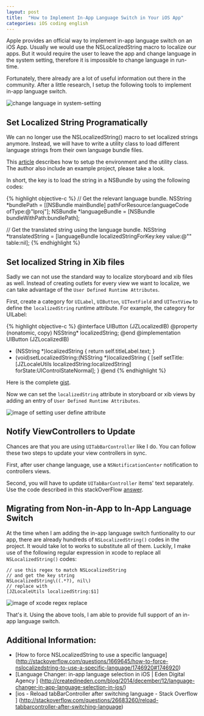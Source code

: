 ```yaml
---
layout: post
title:  "How to Implement In-App Language Switch in Your iOS App"
categories: iOS coding english
---
```


Apple provides an official way to implement in-app language switch on an
iOS App. Usually we would use the NSLocalizedString macro to localize our
apps. But it would require the user to leave the app and change language in the system setting, therefore it is impossible to change language in run-time.

Fortunately, there already are a lot of useful information out there in the community. After a little research, I setup the following tools to implement in-app language switch.

![change language in system-setting]({{site.url}}/images/ios-change-language.png)

## Set Localized String Programatically

We can no longer use the NSLocalizedString() macro to set localized strings anymore.
Instead, we will have to write a utility class to load different language
strings from their own language bundle files. 

This
[article](http://createdineden.com/blog/2014/december/12/language-changer-in-app-language-selection-in-ios/) describes how to setup the environment and the utility class. The author also include an example project, please take a look. 

In short, the key is to load the string in a NSBundle by using the following
codes:

{% highlight objective-c %}
// Get the relevant language bundle.
NSString *bundlePath = [[NSBundle mainBundle]
pathForResource:languageCode ofType:@"lproj"];
NSBundle *languageBundle = [NSBundle bundleWithPath:bundlePath];
            
// Get the translated string using the language bundle.
NSString *translatedString = [languageBundle
localizedStringForKey:key value:@"" table:nil];
{% endhighlight %}

## Set localized String in Xib files

Sadly we can not use the standard way to localize storyboard and xib files as
well. Instead of creating outlets for every view we want to localize, we can
take advantage of the `User Defined Runtime Attributes`.

First, create a category for `UILabel`, `UIButton`, `UITextField` and 
`UITextView` to define the `localizedString` runtime attribute. For example,
the category for UILabel:

{% highlight objective-c %}
@interface UIButton (JZLocalizedIB)
@property (nonatomic, copy) NSString* localizedString;
@end
@implementation UIButton (JZLocalizedIB)
- (NSString *)localizedString {
      return self.titleLabel.text;
}
- (void)setLocalizedString:(NSString *)localizedString {
      [self setTitle:[JZLocaleUtils localizedString:localizedString]
      forState:UIControlStateNormal];
}
@end
{% endhighlight %}

Here is the complete
[gist](https://gist.github.com/haojianzong/35619027a1e60754cf99).

Now we can set the `localizedString` attribute in storyboard or xib views by
adding an entry of `User Defined Runtime Attributes`.

![image of setting user define attribute]({{site.url}}/images/set-user-define-runtime-attributes.png)

## Notify ViewControllers to Update

Chances are that you are using `UITabBarController` like I do. You can follow
these two steps to update your view controllers in sync.

First, after user change language, use a `NSNotificationCenter` notification to  controllers views.

Second, you will have to update `UITabBarController` items' text separately. Use the code described in this
stackOverFlow
[answer](http://stackoverflow.com/questions/26683260/reload-tabbarcontroller-after-switching-language).

## Migrating from Non-in-App to In-App Language Switch

At the time when I am adding the in-app language switch funtionality to our app,
there are already hundreds of `NSLocalizedString()` codes in the project. It
would take lot to works to substitute all of them. Luckily, I make use
of the following regular expression in xcode to replace all
`NSLocalizedString()` codes:

```
// use this regex to match NSLocalizedString
// and get the key string
NSLocalizedString\((.*?), nil\)
// replace with
[JZLocaleUtils localizedString:$1]
```

![image of xcode regex replace]({{site.url}}/images/xcode-regex-replace.png)

That's it. Using the above tools, I am able to provide full support of an in-app
language switch.

## Additional Information:
- [How to force NSLocalizedString to use a specific language] (http://stackoverflow.com/questions/1669645/how-to-force-nslocalizedstring-to-use-a-specific-language/1746920#1746920)
- [Language Changer: in-app language selection in iOS | Eden Digital Agency ] (http://createdineden.com/blog/2014/december/12/language-changer-in-app-language-selection-in-ios/)
- [ios - Reload tabBarController after switching language - Stack Overflow ] (http://stackoverflow.com/questions/26683260/reload-tabbarcontroller-after-switching-language)
